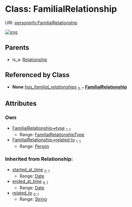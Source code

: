
# Class: FamilialRelationship




URI: [personinfo:FamilialRelationship](https://w3id.org/linkml/examples/personinfo/FamilialRelationship)


[![img](https://yuml.me/diagram/nofunky;dir:TB/class/[Relationship],[Person],[Person]<related%20to%201..1-%20[FamilialRelationship&#124;type:FamilialRelationshipType;started_at_time(i):date%20%3F;ended_at_time(i):date%20%3F;related_to(i):string%20%3F],[Person]++-%20has_familial_relationships%200..*>[FamilialRelationship],[Relationship]^-[FamilialRelationship])](https://yuml.me/diagram/nofunky;dir:TB/class/[Relationship],[Person],[Person]<related%20to%201..1-%20[FamilialRelationship&#124;type:FamilialRelationshipType;started_at_time(i):date%20%3F;ended_at_time(i):date%20%3F;related_to(i):string%20%3F],[Person]++-%20has_familial_relationships%200..*>[FamilialRelationship],[Relationship]^-[FamilialRelationship])

## Parents

 *  is_a: [Relationship](Relationship.md)

## Referenced by Class

 *  **None** *[has_familial_relationships](has_familial_relationships.md)*  <sub>0..\*</sub>  **[FamilialRelationship](FamilialRelationship.md)**

## Attributes


### Own

 * [FamilialRelationship➞type](FamilialRelationship_type.md)  <sub>1..1</sub>
     * Range: [FamilialRelationshipType](FamilialRelationshipType.md)
 * [FamilialRelationship➞related to](FamilialRelationship_related_to.md)  <sub>1..1</sub>
     * Range: [Person](Person.md)

### Inherited from Relationship:

 * [started_at_time](started_at_time.md)  <sub>0..1</sub>
     * Range: [Date](types/Date.md)
 * [ended_at_time](ended_at_time.md)  <sub>0..1</sub>
     * Range: [Date](types/Date.md)
 * [related_to](related_to.md)  <sub>0..1</sub>
     * Range: [String](types/String.md)
